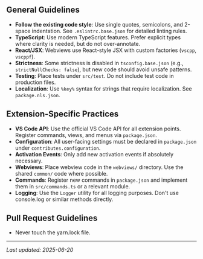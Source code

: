 ## General Guidelines
- **Follow the existing code style**: Use single quotes, semicolons, and 2-space indentation. See `.eslintrc.base.json` for detailed linting rules.
- **TypeScript**: Use modern TypeScript features. Prefer explicit types where clarity is needed, but do not over-annotate.
- **React/JSX**: Webviews use React-style JSX with custom factories (`vscpp`, `vscppf`).
- **Strictness**: Some strictness is disabled in `tsconfig.base.json` (e.g., `strictNullChecks: false`), but new code should avoid unsafe patterns.
- **Testing**: Place tests under `src/test`. Do not include test code in production files.
- **Localization**: Use `%key%` syntax for strings that require localization. See `package.nls.json`.

## Extension-Specific Practices
- **VS Code API**: Use the official VS Code API for all extension points. Register commands, views, and menus via `package.json`.
- **Configuration**: All user-facing settings must be declared in `package.json` under `contributes.configuration`.
- **Activation Events**: Only add new activation events if absolutely necessary.
- **Webviews**: Place webview code in the `webviews/` directory. Use the shared `common/` code where possible.
- **Commands**: Register new commands in `package.json` and implement them in `src/commands.ts` or a relevant module.
- **Logging**: Use the `Logger` utility for all logging purposes. Don't use console.log or similar methods directly.

## Pull Request Guidelines
- Never touch the yarn.lock file.

---
_Last updated: 2025-06-20_
